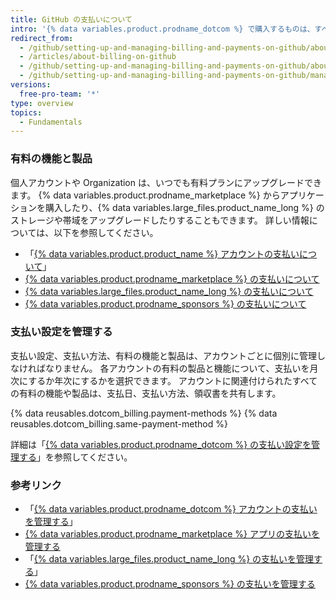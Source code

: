 ```yaml
---
title: GitHub の支払いについて
intro: '{% data variables.product.prodname_dotcom %} で購入するものは、すべてアカウントの支払日、支払い方法、領収書を共有します。'
redirect_from:
  - /github/setting-up-and-managing-billing-and-payments-on-github/about-billing-on-github
  - /articles/about-billing-on-github
  - /github/setting-up-and-managing-billing-and-payments-on-github/about-billing-on-github
  - /github/setting-up-and-managing-billing-and-payments-on-github/managing-your-github-billing-settings/about-billing-on-github
versions:
  free-pro-team: '*'
type: overview
topics:
  - Fundamentals
---
```


### 有料の機能と製品

個人アカウントや Organization は、いつでも有料プランにアップグレードできます。 {% data variables.product.prodname_marketplace %} からアプリケーションを購入したり、{% data variables.large_files.product_name_long %} のストレージや帯域をアップグレードしたりすることもできます。 詳しい情報については、以下を参照してください。
- 「[{% data variables.product.product_name %} アカウントの支払いについて](/articles/about-billing-for-github-accounts)」
- [{% data variables.product.prodname_marketplace %} の支払いについて](/articles/about-billing-for-github-marketplace)
- [{% data variables.large_files.product_name_long %} の支払いについて](/articles/about-billing-for-git-large-file-storage)
- [{% data variables.product.prodname_sponsors %} の支払いについて](/articles/about-billing-for-github-sponsors)

### 支払い設定を管理する

支払い設定、支払い方法、有料の機能と製品は、アカウントごとに個別に管理しなければなりません。 各アカウントの有料の製品と機能について、支払いを月次にするか年次にするかを選択できます。 アカウントに関連付けられたすべての有料の機能や製品は、支払日、支払い方法、領収書を共有します。

{% data reusables.dotcom_billing.payment-methods %} {% data reusables.dotcom_billing.same-payment-method %}

詳細は「[{% data variables.product.prodname_dotcom %} の支払い設定を管理する](/articles/managing-your-github-billing-settings)」を参照してください。

### 参考リンク

- 「[{% data variables.product.prodname_dotcom %} アカウントの支払いを管理する](/articles/managing-billing-for-your-github-account)」
- [{% data variables.product.prodname_marketplace %} アプリの支払いを管理する](/articles/managing-billing-for-github-marketplace-apps)
- 「[{% data variables.large_files.product_name_long %} の支払いを管理する](/articles/managing-billing-for-git-large-file-storage)」
- [{% data variables.product.prodname_sponsors %} の支払いを管理する](/articles/managing-billing-for-github-sponsors)
